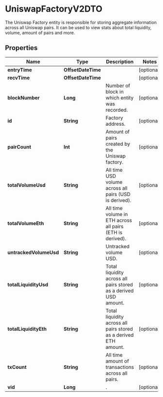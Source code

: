 

# UniswapFactoryV2DTO

The Uniswap Factory entity is responsible for storing aggregate information across all Uniswap pairs. It can be used to view stats about total liquidity, volume, amount of pairs and more.

## Properties

Name | Type | Description | Notes
------------ | ------------- | ------------- | -------------
**entryTime** | **OffsetDateTime** |  |  [optional]
**recvTime** | **OffsetDateTime** |  |  [optional]
**blockNumber** | **Long** | Number of block in which entity was recorded. |  [optional]
**id** | **String** | Factory address. |  [optional]
**pairCount** | **Int** | Amount of pairs created by the Uniswap factory. |  [optional]
**totalVolumeUsd** | **String** | All time USD volume across all pairs (USD is derived). |  [optional]
**totalVolumeEth** | **String** | All time volume in ETH across all pairs (ETH is derived). |  [optional]
**untrackedVolumeUsd** | **String** | Untracked volume USD. |  [optional]
**totalLiquidityUsd** | **String** | Total liquidity across all pairs stored as a derived USD amount. |  [optional]
**totalLiquidityEth** | **String** | Total liquidity across all pairs stored as a derived ETH amount. |  [optional]
**txCount** | **String** | All time amount of transactions across all pairs. |  [optional]
**vid** | **Long** | . |  [optional]



